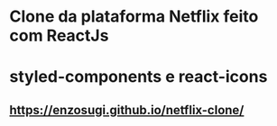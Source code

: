 # Clone da plataforma Netflix feito com ReactJs
# styled-components e react-icons 
## https://enzosugi.github.io/netflix-clone/ 
